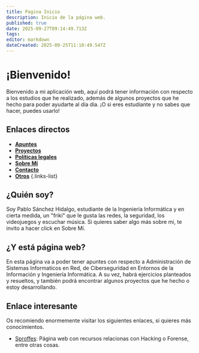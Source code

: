 ```yaml
---
title: Pagina Inicio
description: Inicio de la página web.
published: true
date: 2025-09-27T09:14:49.713Z
tags: 
editor: markdown
dateCreated: 2025-09-25T11:10:49.547Z
---
```


# ¡Bienvenido!
Bienvenido a mi aplicación web, aquí podrá tener información con respecto a los estudios que he realizado, además de algunos proyectos que he hecho para poder ayudarte al día dia. ¡O si eres estudiante y no sabes que hacer, puedes usarlo!
## Enlaces directos
- [**Apuntes**](/apuntes)
- [**Proyectos**](/proyectos)
- [**Políticas legales**](/politicas)
- [**Sobre Mí**](/mio)
- [**Contacto**](/contacto)
- [**Otros**](/otros)
  {.links-list}
## ¿Quién soy?
Soy Pablo Sánchez Hidalgo, estudiante de la Ingeniería Informática y en cierta medida, un "friki" que le gusta las redes, la seguridad, los videojuegos y escuchar música. Si quieres saber algo más sobre mi, te invito a hacer click en Sobre Mí.

## ¿Y está página web?
En esta página va a poder tener apuntes con respecto a Administración de Sistemas Informaticos en Red, de Ciberseguridad en Entornos de la Información y Ingeniería Informática. A su vez, habrá ejercicios planteados y resueltos, y también podrá encontrar algunos proyectos que he hecho o estoy desarrollando.
## Enlace interesante
Os recomiendo enormemente visitar los siguientes enlaces, si quieres más conocimientos.
- [Sproffes](https://sproffes.github.io/resources/): Página web con recursos relacionas con Hacking o Forense, entre otras cosas.